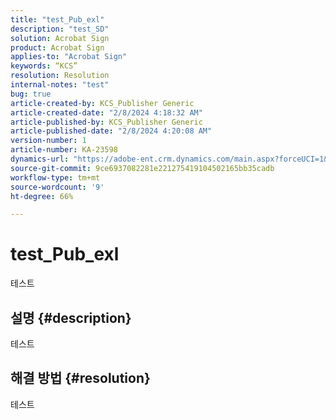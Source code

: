 ```yaml
---
title: "test_Pub_exl"
description: "test_SD"
solution: Acrobat Sign
product: Acrobat Sign
applies-to: "Acrobat Sign"
keywords: “KCS”
resolution: Resolution
internal-notes: "test"
bug: true
article-created-by: KCS_Publisher Generic
article-created-date: "2/8/2024 4:18:32 AM"
article-published-by: KCS_Publisher Generic
article-published-date: "2/8/2024 4:20:08 AM"
version-number: 1
article-number: KA-23598
dynamics-url: "https://adobe-ent.crm.dynamics.com/main.aspx?forceUCI=1&pagetype=entityrecord&etn=knowledgearticle&id=659a361a-39c6-ee11-9079-6045bd006c82"
source-git-commit: 9ce6937082281e221275419104502165bb35cadb
workflow-type: tm+mt
source-wordcount: '9'
ht-degree: 66%

---
```


# test_Pub_exl


테스트

## 설명 {#description}


테스트


## 해결 방법 {#resolution}


테스트
